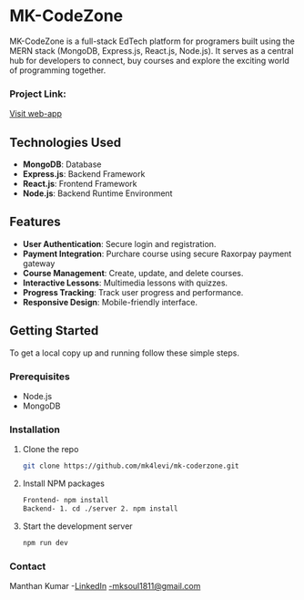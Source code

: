 # MK-CodeZone

MK-CodeZone is a full-stack EdTech platform for programers built using the MERN stack (MongoDB, Express.js, React.js, Node.js). It serves as a central hub for developers to connect, buy courses and explore the exciting world of programming together.

### Project Link:

[Visit web-app](https://mk-codezone.vercel.app/)

## Technologies Used

- **MongoDB**: Database
- **Express.js**: Backend Framework
- **React.js**: Frontend Framework
- **Node.js**: Backend Runtime Environment

## Features

- **User Authentication**: Secure login and registration.
- **Payment Integration**: Purchare course using secure Raxorpay payment gateway
- **Course Management**: Create, update, and delete courses.
- **Interactive Lessons**: Multimedia lessons with quizzes.
- **Progress Tracking**: Track user progress and performance.
- **Responsive Design**: Mobile-friendly interface.

## Getting Started

To get a local copy up and running follow these simple steps.

### Prerequisites

- Node.js
- MongoDB

### Installation

1. Clone the repo

   ```sh
   git clone https://github.com/mk4levi/mk-coderzone.git

   ```

2. Install NPM packages

   ```sh
   Frontend- npm install
   Backend- 1. cd ./server 2. npm install

   ```

3. Start the development server
   ```sh
   npm run dev
   ```

### Contact

Manthan Kumar -[LinkedIn](https://www.linkedin.com/in/mk4coder/)
-mksoul1811@gmail.com
